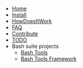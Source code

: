 <!-- docs/_sidebar.md -->

- [Home](/)
- [Install](/docs/Install.md)
- [HowDoesItWork](/docs/HowDoesItWork.md)
- [FAQ](/docs/FAQ.md)
- [Contribute](/docs/Contribute.md)
- [TODO](/docs/TODO.md)
- Bash suite projects
  - [Bash Tools](https://fchastanet.github.io/bash-tools/)
  - [Bash Tools Framework](https://fchastanet.github.io/bash-tools-framework/)
